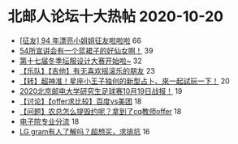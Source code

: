 # 北邮人论坛十大热帖 2020-10-20

- [[征友] 94 年漂亮小姐姐征友啦啦啦](https://bbs.byr.cn/article/Friends/1974204) 66
- [54所宣讲会有一个蓝裙子的好仙女啊！](https://bbs.byr.cn/article/Feeling/3157612) 39
- [第十七届冬季坛服设计大赛开始啦~](https://bbs.byr.cn/article/Tshirt/89997) 32
- [【乐队】【吉他】有无喜欢摇滚乐的朋友](https://bbs.byr.cn/article/Guitar/153735) 23
- [【转】超神准！星座小王子独创的新型占卜、來一起試玩一下！](https://bbs.byr.cn/article/Constellations/326533) 20
- [2020北京邮电大学研究生足球赛10月19日战报！](https://bbs.byr.cn/article/Football/810048005) 19
- [【讨论】【offer求比较】百度vs美团](https://bbs.byr.cn/article/WorkLife/1154585) 18
- [【问题】农总怎么提毁约呢？拿到了cq教师offer](https://bbs.byr.cn/article/Job/2106047) 18
- [电子院专业分流](https://bbs.byr.cn/article/Talking/6234309) 18
- [LG gram有人了解吗？超想买，求排坑](https://bbs.byr.cn/article/DigiLife/315191) 16


